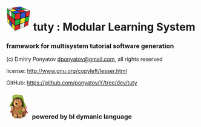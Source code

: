 # ![logo](https://github.com/ponyatov/icons/raw/master/Rubik_64x64.png) tuty : Modular Learning System
### framework for multisystem tutorial software generation

(c) Dmitry Ponyatov <dponyatov@gmail.com>, all rights reserved

license: http://www.gnu.org/copyleft/lesser.html

GitHub: https://github.com/ponyatov/Y/tree/dev/tuty

### ![logo](https://github.com/ponyatov/icons/raw/master/hedge64x64.png) powered by bI dymanic language
